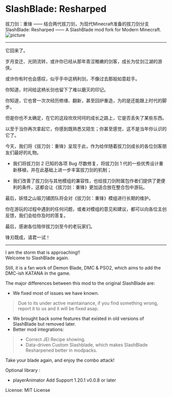 # SlashBlade: Resharped  

拔刀剑：重锋 —— 结合两代拔刀剑，为现代Minecraft准备的拔刀剑分支    
SlashBlade: Resharped —— A SlashBlade mod fork for Modern Minecraft.  
![picture](https://s2.loli.net/2024/05/21/w2l63c48nbOMyYi.png)    
***

它回来了。  

岁月变迁、光阴流转，或许你已经从那年青涩稚嫩的剑客，成长为仗剑江湖的游侠。  

或许你有时也会感叹，似乎手中这柄利剑，不像过去那般如意趁手。  

你知道，时间给这柄长剑也留下了难以磨灭的印记。  

你知道，它也曾一次次经历修缮、翻新，甚至回炉重造，为的是还能跟上时代的脚步。  

但是你也不太确定，在它的这段坎坎坷坷的成长之路上，它是否丢失了某些东西。  

以至于当你再次拿起它，你感到既熟悉又陌生；你甚至感觉，这不是当年你认识的它了。  

今天，我们将《拔刀剑：重锋》呈现于此，作为给伴随着拔刀剑成长的各位剑客朋友们最好的礼物。  

* 我们将拔刀剑 2 已知的各项 Bug 尽数修复，将拔刀剑 1 代的一些优秀设计重新移植，并在此基础上进一步丰富拔刀剑的机制；  

* 我们改善了拔刀剑与其他模组的兼容性，也给拔刀剑附属包作者们提供了更便利的条件，这都会让《拔刀剑：重锋》更加适合放在整合包中游玩。  

最后，妖怪之山锻刀铺团队将会对《拔刀剑：重锋》模组进行长期的维护。  

你在游玩的过程中遇到的任何问题，或者对模组的意见和建议，都可以向各位主创反馈，我们会给你及时的答复。  

最后，感谢各位陪伴拔刀剑至今的老玩家们。  

锋刃既成，请君一试！  

***

I am the storm that is approaching!!  
Welcome to SlashBlade again.

Still, it is a fan work of Demon Blade, DMC & PSO2, which aims to add the DMC-ish KATANA in the game.  

The major differences between this mod to the original SlashBlade are:

* We fixed most of issues we have known.  
>Due to its under active maintainance, if you find something wrong, report it to us and it will be fixed asap.  

* We brought back some features that existed in old versions of SlashBlade but removed later.   
* Better mod integrations:  
> * Correct JEI Recipe showing.  
> * Data-driven Custom Slashblade, which makes SlashBlade Resharpened better in modpacks.  


Take your blade again, and enjoy the combo attack!

Optional library :   
* playerAnimator  Add Support 1.20.1 v0.0.8 or later    

License: MIT License  
